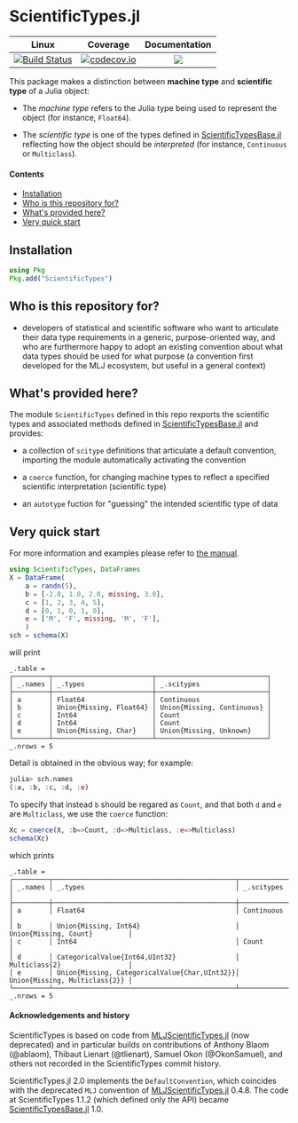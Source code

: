 # ScientificTypes.jl

| Linux | Coverage | Documentation |
| :-----------: | :------: | :-----------: |
| [![Build Status](https://github.com/JuliaAI/ScientificTypes.jl/workflows/CI/badge.svg)](https://github.com/JuliaAI/ScientificTypes.jl/actions) | [![codecov.io](http://codecov.io/github/JuliaAI/ScientificTypes.jl/coverage.svg?branch=master)](http://codecov.io/github/JuliaAI/ScientificTypes.jl?branch=master) | [![](https://img.shields.io/badge/docs-dev-blue.svg)](https://JuliaAI.github.io/ScientificTypes.jl/dev)

This package makes a distinction between **machine type** and
**scientific type** of a Julia object:

* The _machine type_ refers to the Julia type being used to represent
  the object (for instance, `Float64`).

* The _scientific type_ is one of the types defined in
  [ScientificTypesBase.jl](https://github.com/JuliaAI/ScientificTypesBase.jl)
  reflecting how the object should be _interpreted_ (for instance,
  `Continuous` or `Multiclass`).


#### Contents

 - [Installation](#installation)
 - [Who is this repository for?](#who-is-this-repository-for)
 - [What's provided here?](#what-is-provided-here)
 - [Very quick start](#very-quick-start)

## Installation

```julia
using Pkg
Pkg.add("ScientificTypes")
```

## Who is this repository for?

- developers of statistical and scientific software who want to
  articulate their data type requirements in a generic,
  purpose-oriented way, and who are furthermore happy to adopt an
  existing convention about what data types should be used for
  what purpose (a convention first developed for the MLJ ecosystem,
  but useful in a general context)

## What's provided here?

The module `ScientificTypes` defined in this repo rexports the
scientific types and associated methods defined in [ScientificTypesBase.jl](https://github.com/JuliaAI/ScientificTypesBase.jl)
and provides:

- a collection of `scitype` definitions that
  articulate a default convention, importing the module automatically
  activating the convention

- a `coerce` function, for changing machine types to reflect a specified
  scientific interpretation (scientific type)

- an `autotype` fuction for "guessing" the intended scientific type of data


## Very quick start

For more information and examples please refer to [the
manual](https://JuliaAI.github.io/ScientificTypes.jl/dev).

```julia
using ScientificTypes, DataFrames
X = DataFrame(
    a = randn(5),
    b = [-2.0, 1.0, 2.0, missing, 3.0],
    c = [1, 2, 3, 4, 5],
    d = [0, 1, 0, 1, 0],
    e = ['M', 'F', missing, 'M', 'F'],
    )
sch = schema(X)
```

will print

```
_.table =
┌─────────┬─────────────────────────┬────────────────────────────┐
│ _.names │ _.types                 │ _.scitypes                 │
├─────────┼─────────────────────────┼────────────────────────────┤
│ a       │ Float64                 │ Continuous                 │
│ b       │ Union{Missing, Float64} │ Union{Missing, Continuous} │
│ c       │ Int64                   │ Count                      │
│ d       │ Int64                   │ Count                      │
│ e       │ Union{Missing, Char}    │ Union{Missing, Unknown}    │
└─────────┴─────────────────────────┴────────────────────────────┘
_.nrows = 5
```

Detail is obtained in the obvious way; for example:

```julia
julia> sch.names
(:a, :b, :c, :d, :e)
```

To specify that instead `b` should be regared as `Count`, and that both `d` and `e` are `Multiclass`, we use the `coerce` function:

```julia
Xc = coerce(X, :b=>Count, :d=>Multiclass, :e=>Multiclass)
schema(Xc)
```

which prints

```
_.table =
┌─────────┬──────────────────────────────────────────────┬───────────────────────────────┐
│ _.names │ _.types                                      │ _.scitypes                    │
├─────────┼──────────────────────────────────────────────┼───────────────────────────────┤
│ a       │ Float64                                      │ Continuous                    │
│ b       │ Union{Missing, Int64}                        │ Union{Missing, Count}         │
│ c       │ Int64                                        │ Count                         │
│ d       │ CategoricalValue{Int64,UInt32}               │ Multiclass{2}                 │
│ e       │ Union{Missing, CategoricalValue{Char,UInt32}}│ Union{Missing, Multiclass{2}} │
└─────────┴──────────────────────────────────────────────┴───────────────────────────────┘
_.nrows = 5

```


#### Acknowledgements and history

ScientificTypes is based on code from
[MLJScientificTypes.jl](https://github.com/JuliaAI/MLJScientificTypes.jl)
(now deprecated) and in particular builds on contributions of Anthony
Blaom (@ablaom), Thibaut Lienart (@tlienart), Samuel Okon
(@OkonSamuel), and others not recorded in the ScientificTypes commit
history.

ScientificTypes.jl 2.0 implements the `DefaultConvention`, which
coincides with the deprecated `MLJ` convention of
[MLJScientificTypes.jl](https://github.com/JuliaAI/MLJScientificTypes.jl)
0.4.8. The code at ScientificTypes 1.1.2 (which defined only the API)
became
[ScientificTypesBase.jl](https://github.com/JuliaAI/ScientificTypesBase.jl)
1.0.
